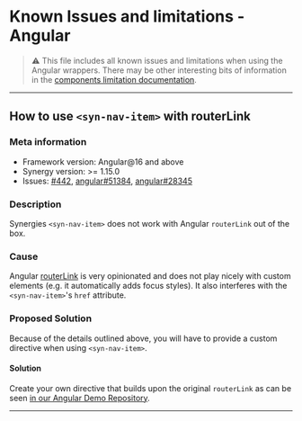 # Known Issues and limitations - Angular

> ⚠️ This file includes all known issues and limitations when using the Angular wrappers.
> There may be other interesting bits of information in the [components limitation documentation](https://synergy-design-system.github.io/?path=/docs/limitations-components--docs).

---

## How to use `<syn-nav-item>` with routerLink

### Meta information

- Framework version: Angular@16 and above
- Synergy version: >= 1.15.0
- Issues: [#442](https://github.com/synergy-design-system/synergy-design-system/issues/442), [angular#51384](https://github.com/angular/angular/issues/51384), [angular#28345](https://github.com/angular/angular/issues/28345)

### Description

Synergies `<syn-nav-item>` does not work with Angular `routerLink` out of the box.

### Cause

Angular [routerLink](https://v17.angular.io/api/router/RouterLink) is very opinionated and does not play nicely with custom elements (e.g. it automatically adds focus styles). It also interferes with the `<syn-nav-item>`'s `href` attribute.

### Proposed Solution

Because of the details outlined above, you will have to provide a custom directive when using `<syn-nav-item>`.

#### Solution

Create your own directive that builds upon the original `routerLink` as can be seen [in our Angular Demo Repository](https://github.com/synergy-design-system/synergy-design-system/commit/10cb7fc47c951a9dfb0ea1f6070780262c0632c4#diff-6e0efa9162f915825307fe7e43299d0d492102de8759c191a8b898fd6bfc9069).

---

